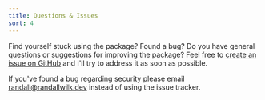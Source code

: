 ```yaml
---
title: Questions & Issues
sort: 4
---
```


Find yourself stuck using the package? Found a bug? Do you have general questions or suggestions for improving the package?
Feel free to [create an issue on GitHub](https://github.com/rawilk/laravel-ups/issues) and I'll try to address it as soon as possible.

If you've found a bug regarding security please email [randall@randallwilk.dev](mailto:randall@randallwilk.dev) instead of using the issue tracker.
